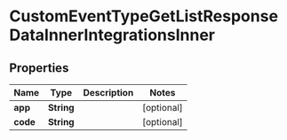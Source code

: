 

# CustomEventTypeGetListResponseDataInnerIntegrationsInner


## Properties

| Name | Type | Description | Notes |
|------------ | ------------- | ------------- | -------------|
|**app** | **String** |  |  [optional] |
|**code** | **String** |  |  [optional] |



